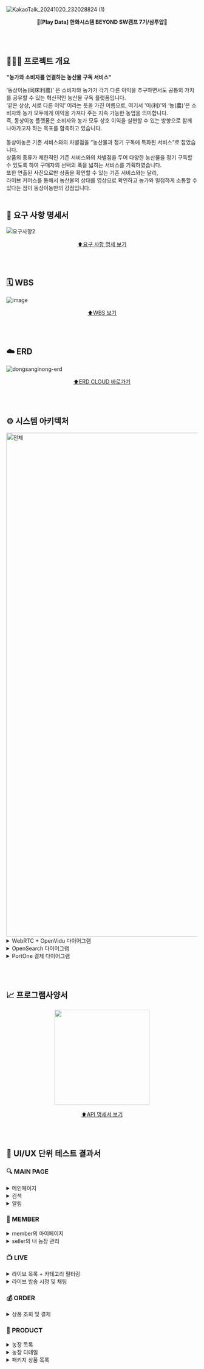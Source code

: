 ![KakaoTalk_20241020_232028824 (1)](https://github.com/user-attachments/assets/ebddec83-3ba9-4b0e-8782-79c936fc5b75)

<div align=center>
  
  **🥦[Play Data] 한화시스템 BEYOND SW캠프 7기/삼투압🥦**
</div>

<br><br> 

## 🧑🏻‍🌾 프로젝트 개요

<div>
  
  **"농가와 소비자를 연결하는 농산물 구독 서비스"** <br>
</div>

‘동상이농(同床利農)’ 은 소비자와 농가가 각기 다른 이익을 추구하면서도 공통의 가치를 공유할 수 있는 혁신적인 농산물 구독 플랫폼입니다. <br>
‘같은 상상, 서로 다른 이익’ 이라는 뜻을 가진 이름으로, 여기서 '이(利)'와 ‘농(農)'은 소비자와 농가 모두에게 이익을 가져다 주는 지속 가능한 농업을 의미합니다. <br>
즉, 동상이농 플랫폼은 소비자와 농가 모두 상호 이익을 실현할 수 있는 방향으로 함께 나아가고자 하는 목표를 함축하고 있습니다. <br> <br>
동상이농은 기존 서비스와의 차별점을 “농산물과 정기 구독에 특화된 서비스"로 잡았습니다. <br>
상품의 종류가 제한적인 기존 서비스와의 차별점을 두어 다양한 농산물을 정기 구독할 수 있도록 하여 구매자의 선택의 폭을 넓히는 서비스를 기획하였습니다. <br>
또한 연출된 사진으로만 상품을 확인할 수 있는 기존 서비스와는 달리, <br> 
라이브 커머스를 통해서 농산물의 상태를 영상으로 확인하고 농가와 밀접하게 소통할 수 있다는 점이 동상이농만의 강점입니다.
<br><br>

## 📝 요구 사항 명세서
![요구사항2](https://github.com/user-attachments/assets/43ee6794-4718-45e6-acca-9bacc78dfb39)

<div align=center>

  [⬆️요구 사항 명세 보기](https://quark-smile-890.notion.site/2b8b00aecbba447b970c7908a93fc79f?v=7147478c4da24e92acf2953eb02ae777&pvs=4)
</div>

<br><br>

## 🗓️ WBS
![image](https://github.com/user-attachments/assets/db3d8340-3da9-4268-8da9-be6f87512711)

<div align=center>

  [⬆️WBS 보기](https://docs.google.com/spreadsheets/d/1WE7JiiPJ6AdVeDdM6F6V6v_KpRaB3TVqzRiomrheFI0/edit?gid=0#gid=0)
</div>

<br><br>

## ☁️ ERD
![dongsanginong-erd](https://github.com/user-attachments/assets/2a2cbefa-3494-4382-b800-d6f03dd82ea0)
<div align=center>
  
  [⬆️ERD CLOUD 바로가기](https://www.erdcloud.com/d/AgNZCZGaBx6NE8JhL)
</div>

<br><br>

## ⚙️ 시스템 아키텍처
<img width="1324" alt="전체" src="https://github.com/user-attachments/assets/58138f35-17d1-4811-bdb8-8a5a9fb98f7c">

<details>
  <summary>WebRTC + OpenVidu 다이어그램</summary>
  <br>

  <img src="https://github.com/user-attachments/assets/ae488213-562f-4c3c-b248-210d3befd383" width=800>
  <br>
</details>

<details>
  <summary>OpenSearch 다이어그램</summary>
  <br>

  <img src="https://github.com/user-attachments/assets/2fee3d31-4374-42be-a7e2-14874df80933" width=800>
  
</details>

<details>
  <summary>PortOne 결제 다이어그램</summary>
  <br>

  <img src="https://github.com/user-attachments/assets/f29b44a3-a614-4295-b0e8-c82487c3b1a5" width=800>
  
</details>

<br><br>

## 📈 프로그램사양서
<div align=center>

  <img src="https://github.com/user-attachments/assets/a9d7bdc9-7773-4769-89d2-0e4797d1b094" width=250>
  
  [⬆️API 명세서 보기](https://documenter.getpostman.com/view/37325338/2sAXxLDEqJ#9c2ba4c5-6901-44e7-ad72-8bc8495ab8e0)
</div>

<br><br>

## 🧪 UI/UX 단위 테스트 결과서
### 🔍 MAIN PAGE

<details>
  <summary>메인페이지</summary>
  <br>

  * 메인페이지<br>
    ![main](https://github.com/user-attachments/assets/80c58314-f735-49df-bd09-4eb76a0d580c)




    
</details>

<details>
  <summary>검색</summary>
  <br>

  * 농장 및 패키지 상품 검색하기<br>
    ![오픈서치4](https://github.com/user-attachments/assets/caa78397-5b4c-4077-83e2-d7277a4613c8)
    <br>
    ![오픈서치5](https://github.com/user-attachments/assets/9f78aad5-15a5-4275-af9f-a0430f6b1376)
    
</details>

<details>
  <summary>알림</summary>
  <br>

  * 구매자 공지글 알림 - 스크랩 한 농장에 공지글이 올라오면 알림<br>
    ![공지알림](https://github.com/user-attachments/assets/443d6190-8ca5-4cf7-80d1-3c7669d14e04)
  * 판매자 구매 알림 - 새로운 주문이 들어오면 알림 <br>
    ![구매알림](https://github.com/user-attachments/assets/158f6d88-6695-4cf3-b472-f94b11958e51)
  * 판매자 배송 알림 - 다가오는 배송 알림 <br>
    
    
</details>

### 👥 MEMBER

<details>
  <summary>member의 마이페이지</summary>
  <br>

  * member > 내 배송 목록 조회 <br>
    ![배송](https://github.com/user-attachments/assets/46e7f8c5-ed92-429e-924f-f54d010158e1)
  * member > 결제 조회 & 영수증 다운로드 <br>
    ![결제-영수증](https://github.com/user-attachments/assets/c65d5644-dd37-46bf-aaf1-d1c448a8d5d0)
  * member > 후기 작성 <br>
   ![writereview](https://github.com/user-attachments/assets/329bbf2b-123a-44a1-9b9b-73300e1424be)

  * member > 내 구독 조회 & 구독 취소 <br>
    ![마이페이지-구독취소](https://github.com/user-attachments/assets/2f1b1dc2-1c69-4deb-8a4c-01ed264431fd)
    
</details>

<details>
  <summary>seller의 내 농장 관리</summary>
  <br>

  * seller > 운송장 등록 & 배송 관리 <br>
    ![운송장 번호 등록](https://github.com/user-attachments/assets/ef124627-64ab-4466-9e05-153b37d2cb43)

  * seller > 상품 등록 <br>
    ![상품 등록](https://github.com/user-attachments/assets/268df8dd-0784-425e-81af-eedd8efc2985)

  * seller > 상품 수정 <br>
    ![상품 수정](https://github.com/user-attachments/assets/bf361737-95ff-4a1d-9ff2-21d08769e500)

  * seller > 상품 삭제 <br>
    ![상품 삭제](https://github.com/user-attachments/assets/a5084d72-1b54-4095-be36-2151b4f730ef)

  * seller > 리뷰 리스트, 디테일, 삭제 <br>
    ![리뷰](https://github.com/user-attachments/assets/4e51ba79-32d5-40bc-9423-3c15eb8a4b27)
  * seller > 쿠폰 리스트, 등록 <br>
    ![쿠폰 등록 리스트](https://github.com/user-attachments/assets/ec77a404-069e-45ee-8ba5-92d4bbf796aa)

    
  * seller > 공지(커뮤니티) 등록 <br>
    ![sellerNotice](https://github.com/user-attachments/assets/5c631f89-3757-4642-a962-dc9b28505ed1)

  * seller > 공지(커뮤니티) 수정 <br>
    ![sellerNoticeUpdate](https://github.com/user-attachments/assets/6a05a43c-e80c-41bc-84fe-370fe02bc9fe)

    
  * seller > 커뮤니티 디테일, 댓글 조회 & 글 삭제 <br>
    ![noticeDelete](https://github.com/user-attachments/assets/dd169143-fd6e-4745-9dea-63f31cde0ae6)

    
</details>


### 📺 LIVE

<details>
  <summary>라이브 목록 + 카테고리 필터링</summary>
  <br>

  * 라이브 목록 + 카테고리 필터링<br>
    ![라이브 목록-카테고리](https://github.com/user-attachments/assets/a5dd9af1-c48e-413e-9dfa-7e44649a229b)
    
</details>

<details>
  <summary>라이브 방송 시청 및 채팅</summary>
  <br>

  * seller > 라이브 시작하기 <br>
    ![라이브-시작](https://github.com/user-attachments/assets/2fbd618b-3b85-4aae-836f-2f04b571f7c0)
  * seller > 라이브 중 쿠폰 등록 <br>
    ![라이브-쿠폰등록](https://github.com/user-attachments/assets/fc21f579-99c4-4089-bc94-b25e137dae8a)
  * member > 쿠폰 다운로드 <br>
    ![라이브-쿠폰발급](https://github.com/user-attachments/assets/ebc2e41b-0e4c-4fb1-bd64-968720dd3cdc)
  * 라이브 중 member와 seller 채팅  <br>
    ![라이브-채팅](https://github.com/user-attachments/assets/abea9d09-9373-4ebe-8ff5-c554c4823360)
  * member 강퇴시키기  <br>
    ![라이브-강퇴](https://github.com/user-attachments/assets/dd40b70c-1f5e-4b31-b14f-35d9a5ac6785)
  * 라이브에서 강퇴당한 뒤 구매자의 화면
    ![quitseller](https://github.com/user-attachments/assets/36d22316-d8b6-4180-ae1c-13032349a709)
    
</details>

### 💰 ORDER

<details>
  <summary>상품 조회 및 결제</summary>
  <br>

  * 상품 디테일 조회 <br>
    ![packageDetail2](https://github.com/user-attachments/assets/74ec0917-2add-4ea2-abc1-787dea54d87e)


  * 상품 디테일 > 리뷰 조회
    ![packageDetail-review](https://github.com/user-attachments/assets/35a8ef51-fcb2-4450-a8de-4704bdce7b86)

  
  * 상품 주문/결제 <br>
    ![상품목록-결제](https://github.com/user-attachments/assets/5bee0300-831f-45af-834c-165c5b26d468)

</details>

### 🎁 PRODUCT

<details>
  <summary>농장 목록</summary>
  <br>

  * 농장 목록 및 스크랩 <br>
  ![farmListLike](https://github.com/user-attachments/assets/a2a52d6f-fc0b-4101-b3eb-2c28d37b1848)


    
  * 농장 목록 카테고리 필터링 <br>
  ![farmCategory](https://github.com/user-attachments/assets/c6337843-b34f-4cf9-88f5-94207043392e)

  * 농장 목록 정렬 <br>
    ![farmSort](https://github.com/user-attachments/assets/e5709b1a-1142-4bd3-8b71-7f567d5d1ddb)


  * 농장 목록 검색
    ![farmSearch](https://github.com/user-attachments/assets/a3ed035a-b5cc-4f4d-8a7f-8b1593569609)



    
</details>

<details>
  <summary>농장 디테일</summary>
  <br>

  * 농장 디테일 - 패키지 목록 <br>
    ![farmProduct](https://github.com/user-attachments/assets/c200ee14-7751-48b1-b4a9-42b7c1612dc6)

  * 농장 디테일 - 공지 조회 및 댓글달기 <br>
    ![댓글2](https://github.com/user-attachments/assets/3de30bd6-f0a1-480b-b73a-5c84661317b0)
  * 농장 디테일 - 리뷰 조회 및 수정 <br>
    ![packageDetail-review](https://github.com/user-attachments/assets/821997a5-a64d-48ff-bd8f-44e267e81f23)

    
    
</details>

<details>
  <summary>패키지 상품 목록</summary>
  <br>

  * 패키지 상품 목록 조회 & 위시리스트<br>
  ![packageList](https://github.com/user-attachments/assets/6b646ad8-3e8c-4fcf-83b3-bd8cb78149dd)


  * 패키지 상품 정렬 <br>
  ![package sort](https://github.com/user-attachments/assets/99df104d-f530-413b-a6e3-366df984dfb7)


  
  * 패키지 상품 검색 <br>
  ![Package search](https://github.com/user-attachments/assets/e18df0f4-8a6d-4ef6-8474-6383ac6bd42e)


</details>
<br>
